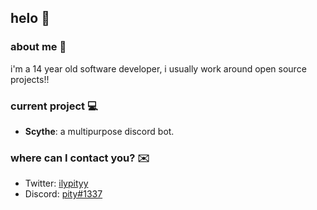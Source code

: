 [1]: https://twitter.com/ilypityy
[2]: https://discord.com/users/851153039225520128


## helo 👋

### about me 🤘
i'm a 14 year old software developer, i usually work around open source projects!!

### current project 💻
+ **Scythe**: a multipurpose discord bot.

### where can I contact you? ✉️
+ Twitter: [ilypityy][1]
+ Discord: [pity#1337][2]

